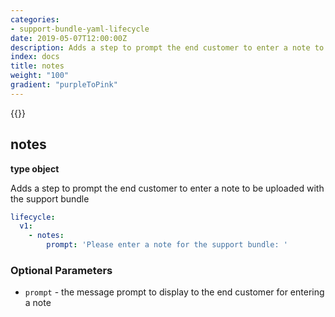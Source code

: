 ```yaml
---
categories:
- support-bundle-yaml-lifecycle
date: 2019-05-07T12:00:00Z
description: Adds a step to prompt the end customer to enter a note to be uploaded with the support bundle
index: docs
title: notes
weight: "100"
gradient: "purpleToPink"
---
```


{{<legacynotice>}}

## notes

**type object**

Adds a step to prompt the end customer to enter a note to be uploaded with the support bundle


```yaml
lifecycle:
  v1:
    - notes:
        prompt: 'Please enter a note for the support bundle: '
```


### Optional Parameters


- `prompt` - the message prompt to display to the end customer for entering a note

